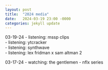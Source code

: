 ```yaml
---
layout: post
title:  "2024 media"
date:   2024-03-19 23:00 -0000
categories: jekyll update
---
```


03-19-24 - listening: mssp clips\
         - listening: ytcracker\
         - listening: synthwave\
         - listening: lex fridman x sam altman 2

03-17-24 - watching: the gentlemen - nflx series